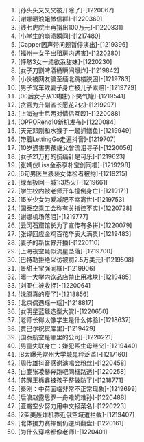 
1. [孙头头又又又被开除了]-[1220067]
1. [谢娜晒浪姐微信群]-[1220369]
1. [钱七虎院士再捐出100万元]-[1220831]
1. [小学生的崩溃瞬间]-[1217489]
1. [Capper因声带问题暂停演出]-[1219396]
1. [福州一女子出租房内遇害]-[1220280]
1. [怦然3女一纯欲系甜妹]-[1220230]
1. [女子刀割啤酒桶瞬间爆炸]-[1219842]
1. [小伙被网友骗至缅北跳楼脱困]-[1219783]
1. [男子驾车致妻子身亡被儿子索赔]-[1219729]
1. [00后女子从13楼扔下笑气罐]-[1219541]
1. [贪官为升副省长愿花2亿]-[1219297]
1. [上海迪士尼两对情侣互殴]-[1220088]
1. [OPPOReno10新机发布]-[1220084]
1. [天元邓刚和水猴子一起抓鳝鱼]-[1219949]
1. [带着LettingGo走遍抖音]-[1219707]
1. [10岁遇害男孩继父曾流泪寻子]-[1220056]
1. [女子21万打的抗癌针是可乐]-[1219623]
1. [张婧仪Lisa金泰亨朴宝剑同框]-[1219298]
1. [6旬男医生猥亵女体检者被拘]-[1219215]
1. [绿军扳回一城1:3热火]-[1219661]
1. [学生校内被老师开车撞倒身亡]-[1219171]
1. [15岁少女为爱减肥不幸离世]-[1219753]
1. [国泰空乘工会称有关指控不实]-[1220728]
1. [谢娜机场落泪]-[1219777]
1. [云冈石窟馆长为了宣传有多拼]-[1220079]
1. [张译回应金鸡百花华表大满贯]-[1219483]
1. [妻子的新世界开播]-[1220110]
1. [上海夜空疑似流星坠落]-[1219700]
1. [巴特勒拒绝采访被罚2.5万美元]-[1219508]
1. [景甜王宝强同框]-[1219906]
1. [曝一大学内饮品店禁止用冰块]-[1219485]
1. [刘亚仁被收押]-[1220064]
1. [沈腾真的瘦了]-[1218856]
1. [北京偶遇瑶一瑶]-[1218817]
1. [女明星蓝毯造型大赏]-[1220650]
1. [老师长得太像学生是什么体验]-[1218637]
1. [贾巴尔祝贺库里]-[1219429]
1. [国泰航空是哪里的公司]-[1220221]
1. [男童失联身亡：嫌犯系生母继父]-[1219440]
1. [B太曝光常州大学城鬼秤泛滥]-[1217160]
1. [周传雄抖音感谢演唱会粉丝]-[1220458]
1. [白鹿张凌赫奔跑吧同框路透]-[1220258]
1. [苏醒王栎鑫被孩子整破防了]-[1218771]
1. [秦刚：中荷面临非常不正常现象]-[1219699]
1. [后浪赵露思罗一舟难奶难孙]-[1220488]
1. [亚裔空少努力用中文报菜名]-[1220223]
1. [2架美轰炸机靠近俄空域遭拦截]-[1219407]
1. [北体接力赛摔倒仍逆风翻盘]-[1220161]
1. [为什么穿啥都像老师]-[1220401]